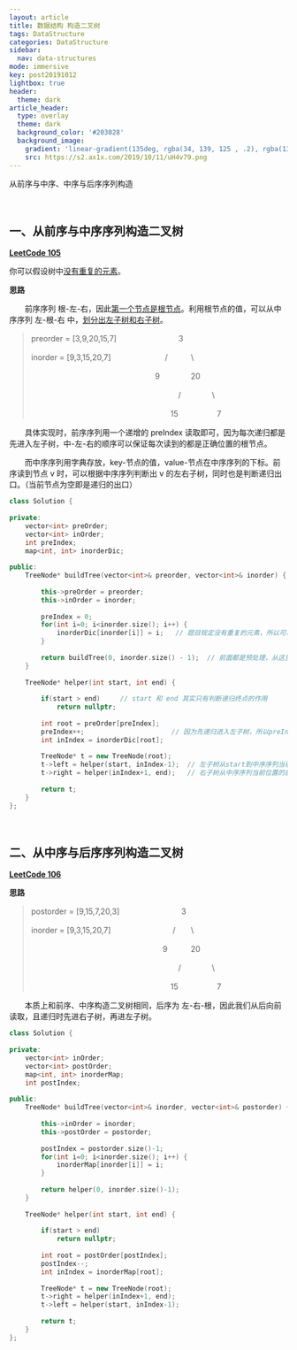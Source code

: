 ```yaml
---
layout: article
title: 数据结构 构造二叉树
tags: DataStructure
categories: DataStructure
sidebar:
  nav: data-structures
mode: immersive
key: post20191012
lightbox: true
header:
  theme: dark
article_header:
  type: overlay
  theme: dark
  background_color: '#203028'
  background_image:
    gradient: 'linear-gradient(135deg, rgba(34, 139, 125 , .2), rgba(139, 34, 139, .2))'
    src: https://s2.ax1x.com/2019/10/11/uH4v79.png
---
```


从前序与中序、中序与后序序列构造
<!--more-->

<br/>

## 一、从前序与中序序列构造二叉树

[**LeetCode 105**](https://leetcode-cn.com/problems/construct-binary-tree-from-preorder-and-inorder-traversal/)

你可以假设树中<u>没有重复的元素</u>。

**思路**

　　前序序列 根-左-右，因此<u>第一个节点是根节点</u>。利用根节点的值，可以从中序序列 左-根-右 中，<u>划分出左子树和右子树</u>。

> preorder = \[3,9,20,15,7\]　　　　　　　　3
>
> inorder = \[9,3,15,20,7\]　　　　　　　/　　　\
>
>　　　　　　　　　　　　　　　　9　　　　20
>
>　　　　　　　　　　　　　　　　　　　/　　　　\
>
>　　　　　　　　　　　　　　　　　　15　　　　　7


　　具体实现时，前序序列用一个递增的 preIndex 读取即可，因为每次递归都是先进入左子树，中-左-右的顺序可以保证每次读到的都是正确位置的根节点。

　　而中序序列用字典存放，key-节点的值，value-节点在中序序列的下标。前序读到节点 v 时，可以根据中序序列判断出 v 的左右子树，同时也是判断递归出口。（当前节点为空即是递归的出口）

<div class="snippet" markdown="1">

```c++
class Solution {
    
private:
    vector<int> preOrder;
    vector<int> inOrder;
    int preIndex;
    map<int, int> inorderDic;
    
public:
    TreeNode* buildTree(vector<int>& preorder, vector<int>& inorder) {
        
        this->preOrder = preorder;
        this->inOrder = inorder;
        
        preIndex = 0;
        for(int i=0; i<inorder.size(); i++) {
            inorderDic[inorder[i]] = i;   // 题目规定没有重复的元素，所以可以从字典找
        }
        
        return buildTree(0, inorder.size() - 1);  // 前面都是预处理，从这里开始正式进入算法核心
    }
    
    TreeNode* helper(int start, int end) {
        
        if(start > end)     // start 和 end 其实只有判断递归终点的作用
            return nullptr;
        
        int root = preOrder[preIndex];
        preIndex++;                      // 因为先递归进入左子树，所以preIndex顺序向下取，可以保证取到的都是正确的根
        int inIndex = inorderDic[root]; 
        
        TreeNode* t = new TreeNode(root);
        t->left = helper(start, inIndex-1);  // 左子树从start到中序序列当前位置的前面
        t->right = helper(inIndex+1, end);   // 右子树从中序序列当前位置的后面到end
        
        return t;
    }  
};
```

</div>


<br/>

## 二、从中序与后序序列构造二叉树

[**LeetCode 106**](https://leetcode-cn.com/problems/construct-binary-tree-from-inorder-and-postorder-traversal/)

**思路**



> postorder = \[9,15,7,20,3\]　　　　　　　　3
>
> inorder = \[9,3,15,20,7\]　　　　　　　　/　　\
>
>　　　　　　　　　　　　　　　　　9　　　20
>
>　　　　　　　　　　　　　　　　　　　/　　　　\
>
>　　　　　　　　　　　　　　　　　　15　　　　　7

　　本质上和前序、中序构造二叉树相同，后序为 左-右-根，因此我们从后向前读取，且递归时先进右子树，再进左子树。

<div class="snippet" markdown="1">

```c++
class Solution {
    
private:
    vector<int> inOrder;
    vector<int> postOrder;
    map<int, int> inorderMap;
    int postIndex;
    
public:
    TreeNode* buildTree(vector<int>& inorder, vector<int>& postorder) {
        
        this->inOrder = inorder;
        this->postOrder = postorder;
        
        postIndex = postorder.size()-1;
        for(int i=0; i<inorder.size(); i++) {
            inorderMap[inorder[i]] = i;
        }
        
        return helper(0, inorder.size()-1);
    }
    
    TreeNode* helper(int start, int end) {
        
        if(start > end)
            return nullptr;
        
        int root = postOrder[postIndex];
        postIndex--;
        int inIndex = inorderMap[root];
        
        TreeNode* t = new TreeNode(root);
        t->right = helper(inIndex+1, end);
        t->left = helper(start, inIndex-1);
        
        return t;
    }
};
```

</div>

<br/>
